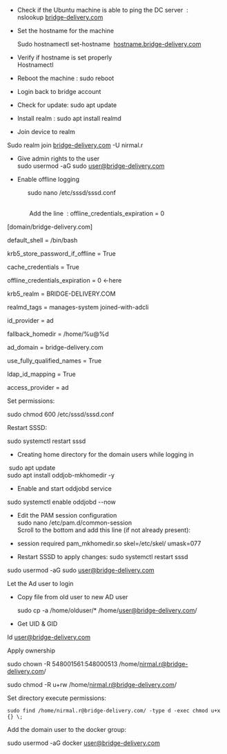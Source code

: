 - Check if the Ubuntu machine is able to ping the DC server  :  
    nslookup [bridge-delivery.com](http://bridge-delivery.com)
    
- Set the hostname for the machine  
      
    Sudo hostnamectl set-hostname  [hostname.bridge-delivery.com](http://hostname.bridge-delivery.com)
    
- Verify if hostname is set properly  
    Hostnamectl
    
- Reboot the machine : sudo reboot
    
- Login back to bridge account
    
- Check for update: sudo apt update
    
- Install realm : sudo apt install realmd
    
- Join device to realm
    

Sudo realm join [bridge-delivery.com](http://bridge-delivery.com) -U nirmal.r

- Give admin rights to the user  
    sudo usermod -aG sudo [user@bridge-delivery.com](mailto:user@bridge-delivery.com)
    
- Enable offline logging
    

            sudo nano /etc/sssd/sssd.conf  
                                                            

             Add the line  : offline_credentials_expiration = 0

  

[domain/bridge-delivery.com]

default_shell = /bin/bash

krb5_store_password_if_offline = True

cache_credentials = True

offline_credentials_expiration = 0 <-here

krb5_realm = BRIDGE-DELIVERY.COM

realmd_tags = manages-system joined-with-adcli

id_provider = ad

fallback_homedir = /home/%u@%d

ad_domain = bridge-delivery.com

use_fully_qualified_names = True

ldap_id_mapping = True

access_provider = ad

  

Set permissions:

  

sudo chmod 600 /etc/sssd/sssd.conf

  

Restart SSSD:  
  
sudo systemctl restart sssd

  

- Creating home directory for the domain users while logging in  
      
    

 sudo apt update  
sudo apt install oddjob-mkhomedir -y

- Enable and start oddjobd service
    

sudo systemctl enable oddjobd --now

- Edit the PAM session configuration  
    sudo nano /etc/pam.d/common-session  
    Scroll to the bottom and add this line (if not already present):  
      
    

- session required pam_mkhomedir.so skel=/etc/skel/ umask=077
    

- Restart SSSD to apply changes: sudo systemctl restart sssd
    

  

sudo usermod -aG sudo user@bridge-delivery.com   

Let the Ad user to login 

  

- Copy file from old user to new AD user  
      
    sudo cp -a /home/olduser/* /home/[user@bridge-delivery.com](mailto:user@bridge-delivery.com)/
    

  

- Get UID & GID
    

Id [user@bridge-delivery.com](mailto:user@bridge-delivery.com)

Apply ownership

sudo chown -R 548001561:548000513 /home/nirmal.r@bridge-delivery.com/

sudo chmod -R u+rw /home/[nirmal.r@bridge-delivery.com](mailto:nirmal.r@bridge-delivery.com)/

  
  

Set directory execute permissions:

  

`sudo find /home/nirmal.r@bridge-delivery.com/ -type d -exec chmod u+x {} \;`

  

Add the domain user to the docker group:  
  
sudo usermod -aG docker user@bridge-delivery.com